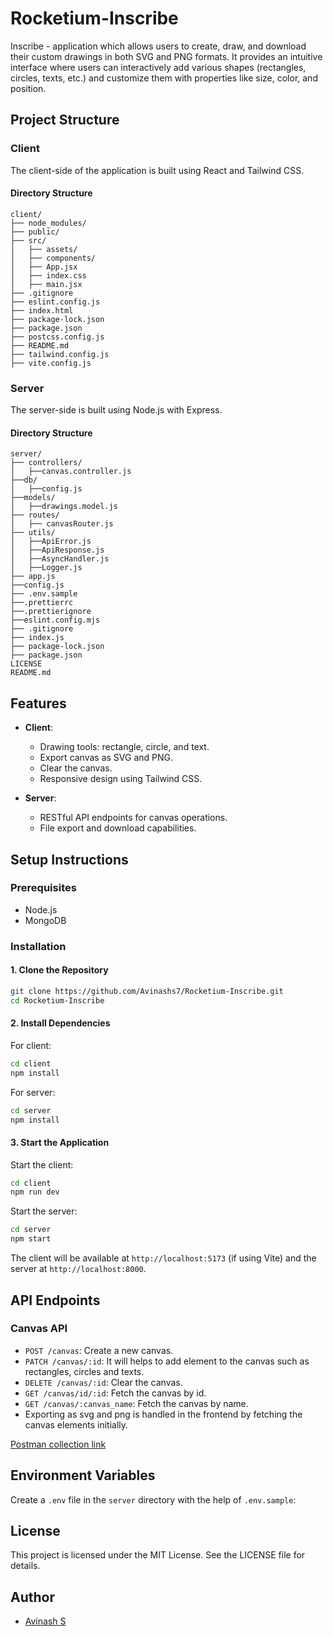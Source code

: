 # Rocketium-Inscribe
Inscribe - application which allows users to create, draw, and download their custom drawings in both SVG and PNG formats. It provides an intuitive interface where users can interactively add various shapes (rectangles, circles, texts, etc.) and customize them with properties like size, color, and position.

## Project Structure

### Client

The client-side of the application is built using React and Tailwind CSS.

#### Directory Structure

```
client/
├── node_modules/
├── public/
├── src/
│   ├── assets/
│   ├── components/
│   ├── App.jsx
│   ├── index.css
│   ├── main.jsx
├── .gitignore
├── eslint.config.js
├── index.html
├── package-lock.json
├── package.json
├── postcss.config.js
├── README.md
├── tailwind.config.js
├── vite.config.js
```

### Server

The server-side is built using Node.js with Express.

#### Directory Structure

```
server/
├── controllers/
│   ├──canvas.controller.js
├──db/
│   ├──config.js
├──models/
│   ├──drawings.model.js
├── routes/
│   ├── canvasRouter.js
├── utils/
│   ├──ApiError.js
│   ├──ApiResponse.js
│   ├──AsyncHandler.js
│   ├──Logger.js
├── app.js
├──config.js
├── .env.sample
├──.prettierrc
├──.prettierignore
├──eslint.config.mjs
├── .gitignore
├── index.js
├── package-lock.json
├── package.json
LICENSE
README.md
```

## Features

- **Client**:

  - Drawing tools: rectangle, circle, and text.
  - Export canvas as SVG and PNG.
  - Clear the canvas.
  - Responsive design using Tailwind CSS.

- **Server**:
  - RESTful API endpoints for canvas operations.
  - File export and download capabilities.

## Setup Instructions

### Prerequisites

- Node.js
- MongoDB

### Installation

#### 1. Clone the Repository

```bash
git clone https://github.com/Avinashs7/Rocketium-Inscribe.git
cd Rocketium-Inscribe
```

#### 2. Install Dependencies

For client:

```bash
cd client
npm install
```

For server:

```bash
cd server
npm install
```

#### 3. Start the Application

Start the client:

```bash
cd client
npm run dev
```

Start the server:

```bash
cd server
npm start
```

The client will be available at `http://localhost:5173` (if using Vite) and the server at `http://localhost:8000`.

## API Endpoints

### Canvas API

- `POST /canvas`: Create a new canvas.
- `PATCH /canvas/:id`: It will helps to add element to the canvas such as rectangles, circles and texts.
- `DELETE /canvas/:id`: Clear the canvas.
- `GET /canvas/id/:id`: Fetch the canvas by id.
- `GET /canvas/:canvas_name`: Fetch the canvas by name.
- Exporting as svg and png is handled in the frontend by fetching the canvas elements initially.

[Postman collection link](https://www.postman.com/restless-meadow-857763/inscribe/collection/pksfcge/inscribe)

## Environment Variables

Create a `.env` file in the `server` directory with the help of `.env.sample`:

## License

This project is licensed under the MIT License. See the LICENSE file for details.

## Author

- [Avinash S](https://github.com/Avinashs7)